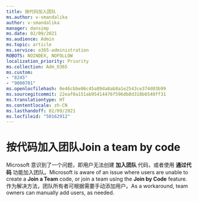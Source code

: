 ```yaml
---
title: 按代码加入团队
ms.author: v-smandalika
author: v-smandalika
manager: dansimp
ms.date: 02/09/2021
ms.audience: Admin
ms.topic: article
ms.service: o365-administration
ROBOTS: NOINDEX, NOFOLLOW
localization_priority: Priority
ms.collection: Adm_O365
ms.custom:
- "8245"
- "9000701"
ms.openlocfilehash: 0e46cbbe06c45a89da8ab8a1e2543ce374d03b99
ms.sourcegitcommit: 22eaf0a151ab95414476f596db8d318b6540ff31
ms.translationtype: HT
ms.contentlocale: zh-CN
ms.lasthandoff: 02/09/2021
ms.locfileid: "50162912"
---
```

# <a name="join-a-team-by-code"></a><span data-ttu-id="47a48-102">按代码加入团队</span><span class="sxs-lookup"><span data-stu-id="47a48-102">Join a team by code</span></span>

<span data-ttu-id="47a48-103">Microsoft 意识到了一个问题，即用户无法创建 **加入团队** 代码，或者使用 **通过代码** 功能加入团队。</span><span class="sxs-lookup"><span data-stu-id="47a48-103">Microsoft is aware of an issue where users are unable to create a **Join a Team** code, or join a team using the **Join by Code** feature.</span></span> <span data-ttu-id="47a48-104">作为解决方法，团队所有者可根据需要手动添加用户。</span><span class="sxs-lookup"><span data-stu-id="47a48-104">As a workaround, team owners can manually add users, as needed.</span></span>